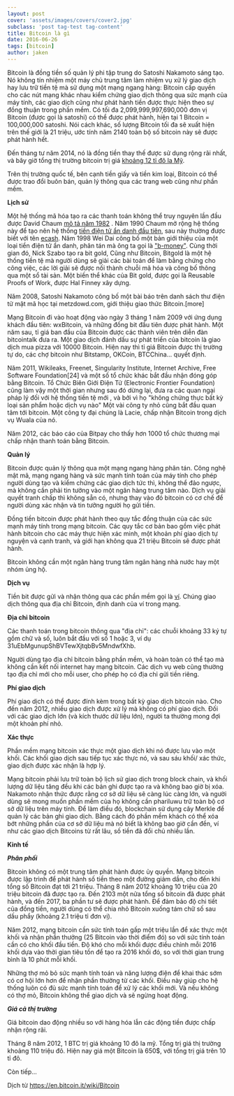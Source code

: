 ```yaml
---
layout: post
cover: 'assets/images/covers/cover2.jpg'
subclass: 'post tag-test tag-content'
title: Bitcoin là gì
date: 2016-06-26
tags: [bitcoin]
author: jaken
---
```


Bitcoin là đồng tiền số quản lý phi tập trung do Satoshi Nakamoto sáng tạo. Nó không tín nhiệm một máy chủ trung tâm làm nhiệm vụ xử lý giao dịch hay lưu trữ tiền tệ mà sử dụng một mạng ngang hàng: Bitcoin cấp quyền cho các nút mạng khác nhau kiểm chứng giao dịch thông qua sức mạnh của máy tính, các giao dịch cũng như phát hành tiền được thực hiện theo sự đồng thuận trong phần mềm. Có tối đa  2,099,999,997,690,000 đơn vị Bitcoin (được gọi là satoshi) có thể được phát hành, hiện tại 1 Bitcoin = 100,000,000 satoshi. Nói cách khác, số lượng Bitcoin tối đa sẽ xuất hiện trên thế giới là 21 triệu, ước tính năm 2140 toàn bộ số bitcoin này sẽ được phát hành hết.

Đến tháng tư năm 2014, nó là đồng tiền thay thế được sử dụng rộng rãi nhất, và bây giờ tổng thị trường bitcoin trị giá [khoảng 12 tỉ đô la Mỹ](https://blockchain.info/charts/market-cap).

Trên thị trường quốc tế, bên cạnh tiền giấy và tiền kim loại, Bitcoin có thể được trao đổi buôn bán, quản lý thông qua các trang web cũng như phần mềm.

**Lịch sử**

Một hệ thống mã hóa tạo ra các thanh toán không thể truy nguyên lần đầu được David Chaum [mô tả năm 1982](http://blog.koehntopp.de/uploads/Chaum.BlindSigForPayment.1982.PDF) . Năm 1990 Chaum mở rộng hệ thống này để tạo nên hệ thống [tiền điện tử ẩn danh đầu tiên](http://blog.koehntopp.de/uploads/chaum_fiat_naor_ecash.pdf), sau này thường được biết với tên [ecash](http://www.wired.com/wired/archive/2.12/emoney.html). Năm 1998 Wei Dai công bố một bản giới thiệu của một loại tiền điện tử ẩn danh, phân tán mà ông ta gọi là ["b-money"](http://www.weidai.com/bmoney.txt). Cùng thời gian đó, Nick Szabo tạo ra bit gold, Cũng như Bitcoin, Bitgold là một hệ thống tiền tệ mà người dùng sẽ giải các bài toán để làm bằng chứng cho công việc, các lời giải sẽ được nối thành chuỗi mã hóa và công bố thông qua một sổ tài sản. Một biến thể khác của Bit gold, được gọi là Reusable Proofs of Work, được Hal Finney xây dựng.

Năm 2008, Satoshi Nakamoto công bố một bài báo trên danh sách thư điện tử mật mã học tại metzdowd.com, giới thiệu giao thức Bitcoin.[more]

Mạng Bitcoin đi vào hoạt động vào ngày 3 tháng 1 năm 2009 với ứng dụng khách đầu tiên: wxBitcoin, và những đồng bit đầu tiên được phát hành. Một năm sau, tỉ giá ban đầu của Bitcoin được các thành viên trên diễn đàn bitcointalk đưa ra. Một giao dịch đánh dấu sự phát triển của bitcoin là giao dịch mua pizza với 10000 Bitcoin. Hiện nay thì tỉ giá Bitcoin được thị trường tự do, các chợ bitcoin như Bitstamp, OKCoin, BTCChina... quyết định.

Năm 2011, Wikileaks, Freenet, Singularity Institute, Internet Archive, Free Software Foundation[24] và một số tổ chức khác bắt đầu nhận đóng góp bằng Bitcoin. Tổ Chức Biên Giới Điện Tử (Electronic Frontier Foundation) cũng làm vậy một thời gian nhưng sau đó dừng lại, đưa ra các quan ngại pháp lý đối với hệ thống tiền tệ mới , và bởi vì họ "không chứng thực bất kỳ loại sản phẩm hoặc dịch vụ nào" Một vài công ty nhỏ cũng bắt đầu quan tâm tới bitcoin. Một công ty đại chúng là Lacie, chấp nhận Bitcoin trong dịch vụ Wuala của nó.

Năm 2012, các báo cáo của Bitpay cho thấy hơn 1000 tổ chức thương mại chấp nhận thanh toán bằng Bitcoin.

**Quản lý**

Bitcoin được quản lý thông qua một mạng ngang hàng phân tán. Công nghệ mật mã, mạng ngang hàng và sức mạnh tính toán của máy tính cho phép người dùng tạo và kiểm chứng các giao dịch tức thì, không thể đảo ngược, mà không cần phải tin tưởng vào một ngân hàng trung tâm nào. Dịch vụ giải quyết tranh chấp thì không sẵn có, nhưng thay vào đó bitcoin có cơ chế để người dùng xác nhận và tin tưởng người họ gửi tiền.

Đồng tiền bitcoin được phát hành theo quy tắc đồng thuận của các sức mạnh máy tính trong mạng bitcoin. Các quy tắc cơ bản bao gồm việc phát hành bitcoin cho các máy thực hiện xác minh, một khoản phí giao dịch tự nguyện và cạnh tranh, và giới hạn không qua 21 triệu Bitcoin sẽ được phát hành.

Bitcoin không cần một ngân hàng trung tâm ngân hàng nhà nước hay một nhóm ủng hộ.

**Dịch vụ**

Tiền bit được gửi và nhận thông qua các phần mềm gọi là [ví](https://en.bitcoin.it/wiki/Wallet). Chúng giao dịch thông qua địa chỉ Bitcoin, định danh của ví trong mạng.

**Địa chỉ bitcoin**

Các thanh toán trong bitcoin thông qua "địa chỉ": các chuỗi khoảng 33 ký tự gồm chữ và số, luôn bắt đầu với số 1 hoặc 3, ví dụ 31uEbMgunupShBVTewXjtqbBv5MndwfXhb.

Người dùng tạo địa chỉ bitcoin bằng phần mềm, và hoàn toàn có thể tạo mà không cần kết nối internet hay mạng bitcoin. Các dịch vụ web cũng thường tạo địa chỉ mới cho mỗi user, cho phép họ có địa chỉ gửi tiền riêng.

**Phí giao dịch**

Phí giao dịch có thể được đính kèm trong bất kỳ giao dịch bitcoin nào. Cho đến năm 2012, nhiều giao dịch được xử lý mà không có phí giao dịch. Đối với các giao dịch lớn (và kích thước dữ liệu lớn), người ta thường mong đợi một khoản phí nhỏ.

**Xác thực**

Phần mềm mạng bitcoin xác thực một giao dịch khi nó được lưu vào một khối. Các khối giao dịch sau tiếp tục xác thực nó, và sau sáu khối/ xác thức, giao dịch được xác nhận là hợp lý.

Mạng bitcoin phải lưu trữ toàn bộ lịch sử giao dịch trong block chain, và khối lượng dữ liệu tăng đều khi các bản ghi được tạo ra và không bao giờ bị xóa. Nakamoto nhận thức được rằng cơ sở dữ liệu sẽ càng lúc càng lớn, và người dùng sẽ mong muốn phần mềm của họ không cần phariluwu trữ toàn bộ cơ sở dữ liệu trên máy tính. Để làm điều đó, blockchain sử dụng cây Merkle để quản lý các bản ghi giao dịch. Bằng cách đó phần mềm khách có thể xóa bớt những phần của cơ sở dữ liệu mà nó biết là không bao giờ cần đền, ví như các giao dịch Bitcoins từ rất lâu, số tiền đã đổi chủ nhiều lần.

**Kinh tế**

***Phân phối***

Bitcoin không có một trung tâm phát hành được ủy quyền. Mạng bitcoin được lập trình để phát hành số tiền theo một đường giảm dần, cho đến khi tổng số Bitcoin đạt tới 21 triệu. Tháng 8 năm 2012 khoảng 10 triệu của 20 triệu bitcoin đã được tạo ra. Đến 2103 một nửa tổng số bitcoin đã được phát hành, và đến 2017, ba phần tư sẽ được phát hành. Để đảm bảo độ chi tiết của đồng tiền, người dùng có thể chia nhỏ Bitcoin xuống tám chữ số sau dấu phẩy (khoảng 2.1 triệu tỉ đơn vị).

Năm 2012, mạng bitcoin cần sức tính toán gấp một triệu lần để xác thực một khối và nhận phần thưởng (25 Bitcoin vào thời điểm đó) so với sức tính toán cần có cho khối đầu tiền. Độ khó cho mỗi khối được điều chỉnh mỗi 2016 khối dựa vào thời gian tiêu tốn để tạo ra 2016 khối đó, so với thời gian trung bình là 10 phút mỗi khối.

Những thợ mỏ bỏ sức mạnh tính toán và năng lượng điện để khai thác sớm có cơ hội lớn hơn để nhận phần thưởng từ các khối. Điều này giúp cho hệ thống luôn có đủ sức mạnh tính toán để xử lý các khối mới. Và nếu không có thợ mỏ, Bitcoin không thể giao dịch và sẽ ngừng hoạt động.

***Giá cả thị trường***

Giá bitcoin dao động nhiều so với hàng hóa lẫn các động tiền được chấp nhận rộng rãi.

Tháng 8 năm 2012, 1 BTC trị giá khoảng 10 đô la mỹ. Tổng trị giá thị trường khoảng 110 triệu đô. Hiện nay giá một Bitcoin là 650$, với tổng trị giá trên 10 tỉ đô.

Còn tiếp...

Dịch từ https://en.bitcoin.it/wiki/Bitcoin
